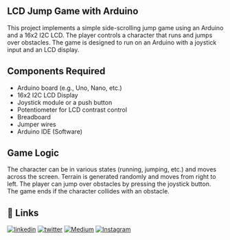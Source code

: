 
## LCD Jump Game with Arduino



This project implements a simple side-scrolling jump game using an Arduino and a 16x2 I2C LCD. The player controls a character that runs and jumps over obstacles. The game is designed to run on an Arduino with a joystick input and an LCD display.




## Components Required

- Arduino board (e.g., Uno, Nano, etc.)
- 16x2 I2C LCD Display
- Joystick module or a push button
- Potentiometer for LCD contrast control
- Breadboard
- Jumper wires
- Arduino IDE (Software)
## Game Logic

The character can be in various states (running, jumping, etc.) and moves across the screen.
Terrain is generated randomly and moves from right to left.
The player can jump over obstacles by pressing the joystick button.
The game ends if the character collides with an obstacle.




## 🔗 Links

[![linkedin](https://img.shields.io/badge/linkedin-0A66C2?style=for-the-badge&logo=linkedin&logoColor=white)](www.linkedin.com/in/sooryanarayan)
[![twitter](https://img.shields.io/badge/twitter-1DA1F2?style=for-the-badge&logo=twitter&logoColor=white)](https://x.com/knowsoorya)
[![Medium](https://img.shields.io/badge/Medium-12100E?style=for-the-badge&logo=medium&logoColor=white)](https://medium.com/@sooryah)
[![Instagram](https://img.shields.io/badge/Instagram-%23E4405F.svg?style=for-the-badge&logo=Instagram&logoColor=white)](https://www.instagram.com/sooryeahhh/)
